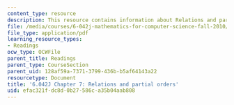 ```yaml
---
content_type: resource
description: This resource contains information about Relations and partial orders.
file: /media/courses/6-042j-mathematics-for-computer-science-fall-2010/efac321fdc8d0b27586ca35b04aab808_MIT6_042JF10_chap07.pdf
file_type: application/pdf
learning_resource_types:
- Readings
ocw_type: OCWFile
parent_title: Readings
parent_type: CourseSection
parent_uid: 128af59a-7371-3799-436b-b5af64143a22
resourcetype: Document
title: '6.042J Chapter 7: Relations and partial orders'
uid: efac321f-dc8d-0b27-586c-a35b04aab808
---
```


